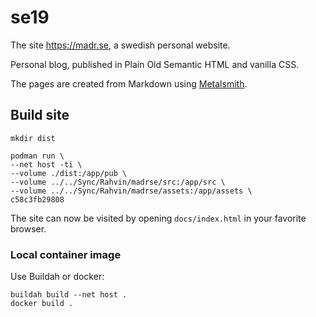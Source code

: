 # se19

The site https://madr.se, a swedish personal website.

Personal blog, published in Plain Old Semantic HTML and vanilla CSS.

The pages are created from Markdown using [Metalsmith][1].

## Build site

    mkdir dist

    podman run \
    --net host -ti \
    --volume ./dist:/app/pub \
    --volume ../../Sync/Rahvin/madrse/src:/app/src \
    --volume ../../Sync/Rahvin/madrse/assets:/app/assets \
    c58c3fb29808

The site can now be visited by opening `docs/index.html` in your
favorite browser.

### Local container image

Use Buildah or docker:

    buildah build --net host .
    docker build .

[1]: https://metalsmith.io/
